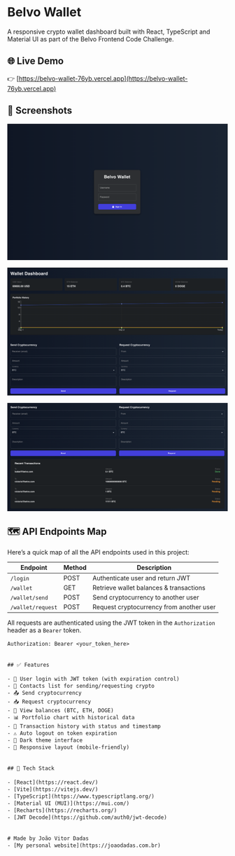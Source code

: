

# Belvo Wallet

A responsive crypto wallet dashboard built with React, TypeScript and Material UI as part of the Belvo Frontend Code Challenge.

## 🌐 Live Demo

👉 [https://belvo-wallet-76yb.vercel.app](https://belvo-wallet-76yb.vercel.app)


## 📸 Screenshots


![Login](https://github.com/joaodadas/BELVO-WALLET/blob/main/src/img/login.png?raw=true)


![Wallet Overview](https://github.com/joaodadas/BELVO-WALLET/blob/main/src/img/wallet-1.png?raw=true)


![Wallet Transactions](https://github.com/joaodadas/BELVO-WALLET/blob/main/src/img/wallet-2.png?raw=true)

## 🗺️ API Endpoints Map

Here’s a quick map of all the API endpoints used in this project:

| Endpoint                    | Method | Description                         |
|----------------------------|--------|-------------------------------------|
| `/login`                   | POST   | Authenticate user and return JWT    |
| `/wallet`                  | GET    | Retrieve wallet balances & transactions |
| `/wallet/send`             | POST   | Send cryptocurrency to another user |
| `/wallet/request`          | POST   | Request cryptocurrency from another user |

All requests are authenticated using the JWT token in the `Authorization` header as a `Bearer` token.

```http
Authorization: Bearer <your_token_here>


## ✅ Features

- 🔐 User login with JWT token (with expiration control)
- 👤 Contacts list for sending/requesting crypto
- 📤 Send cryptocurrency
- 📥 Request cryptocurrency
- 💼 View balances (BTC, ETH, DOGE)
- 📊 Portfolio chart with historical data
- 📃 Transaction history with status and timestamp
- ⚠️ Auto logout on token expiration
- 🌙 Dark theme interface
- 📱 Responsive layout (mobile-friendly)


## 🚀 Tech Stack

- [React](https://react.dev/)
- [Vite](https://vitejs.dev/)
- [TypeScript](https://www.typescriptlang.org/)
- [Material UI (MUI)](https://mui.com/)
- [Recharts](https://recharts.org/)
- [JWT Decode](https://github.com/auth0/jwt-decode)


# Made by João Vitor Dadas 
- [My personal website](https://joaodadas.com.br)

